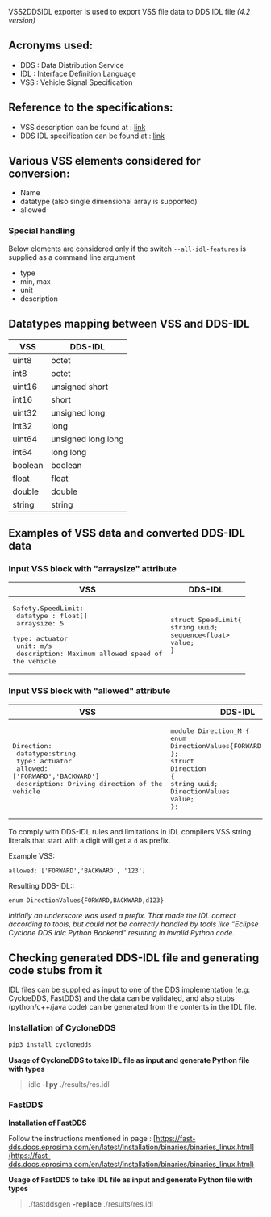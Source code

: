 VSS2DDSIDL exporter is used to export VSS file data to DDS IDL file _(4.2 version)_

## Acronyms used:
- DDS : Data Distribution Service
- IDL : Interface Definition Language
- VSS : Vehicle Signal Specification

## Reference to the specifications:

- VSS description can be found at : [link](https://covesa.github.io/vehicle_signal_specification/introduction/)
- DDS  IDL specification can be found at : [link](https://www.omg.org/spec/IDL/4.2/PDF)

## Various VSS elements considered for conversion:
- Name
- datatype (also single dimensional array is supported)
- allowed

### Special handling

Below elements are considered only if the switch `--all-idl-features` is supplied as a command line argument
- type
- min, max
- unit
- description


## Datatypes mapping between VSS and DDS-IDL

| VSS    | DDS-IDL        |
|--------|----------------|
| uint8  | octet          |
| int8   | octet          |
| uint16 | unsigned short |
| int16  | short          |
| uint32  | unsigned long |
| int32  | long           |
| uint64  | unsigned long long|
| int64  | long long          |
| boolean  | boolean          |
| float  | float              |
| double  | double            |
| string  | string            |

## Examples of VSS data and converted DDS-IDL data

### Input VSS block with "arraysize" attribute
| VSS    | DDS-IDL         |
|--------|----------------|
| <pre>Safety.SpeedLimit:<br>    datatype : float[]<br>    arraysize: 5<br>    type: actuator<br>    unit: m/s<br>    description: Maximum allowed speed of the vehicle</pre>  | <pre>struct SpeedLimit{<br>string uuid;<br>sequence&lt;float&gt; value;<br>}<br></pre>          |
### Input VSS block with "allowed" attribute

| VSS    | DDS-IDL         |
|--------|----------------|
| <pre>Direction:<br> datatype:string<br> type: actuator<br> allowed: ['FORWARD','BACKWARD']<br> description: Driving direction of the vehicle</pre>  | <pre>module Direction_M {<br>enum DirectionValues{FORWARD,BACKWARD};<br>};<br>struct Direction<br>{<br>string uuid;<br>DirectionValues value;<br>};</pre>

To comply with DDS-IDL rules and limitations in IDL compilers VSS string literals that start with a digit will get a `d` as prefix.

Example VSS:

```
allowed: ['FORWARD','BACKWARD', '123']
```


Resulting DDS-IDL::

```
enum DirectionValues{FORWARD,BACKWARD,d123}
```

*Initially an underscore was used a prefix. That made the IDL correct according to tools,*
*but could not be correctly handled by tools like "Eclipse Cyclone DDS idlc Python Backend"*
*resulting in invalid Python code.*

## Checking generated DDS-IDL file and generating code stubs from it

IDL files can be supplied as input to one of the DDS implementation (e.g: CycloeDDS, FastDDS) and the data can be validated, and also stubs (python/c++/java code) can be generated from the contents in the IDL file.

### Installation of CycloneDDS


```bash
pip3 install cyclonedds
```

**Usage of CycloneDDS to take IDL file as input and generate Python file with types**

> idlc **-l py**  ./results/res.idl

### FastDDS

**Installation of FastDDS**

Follow the instructions mentioned in page : [https://fast-dds.docs.eprosima.com/en/latest/installation/binaries/binaries_linux.html](https://fast-dds.docs.eprosima.com/en/latest/installation/binaries/binaries_linux.html)

**Usage of FastDDS to take IDL file as input and generate Python file with types**

> ./fastddsgen **-replace** ./results/res.idl
